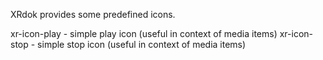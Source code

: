 XRdok provides some predefined icons.

xr-icon-play - simple play icon (useful in context of media items)
xr-icon-stop - simple stop icon (useful in context of media items)
